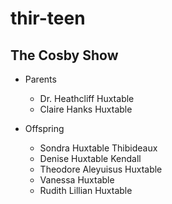 # thir-teen

## The Cosby Show
- Parents
  - Dr. Heathcliff Huxtable
  - Claire Hanks Huxtable
 
- Offspring
    - Sondra Huxtable Thibideaux
    - Denise Huxtable Kendall
    - Theodore Aleyuisus Huxtable
    - Vanessa Huxtable
    - Rudith Lillian Huxtable
